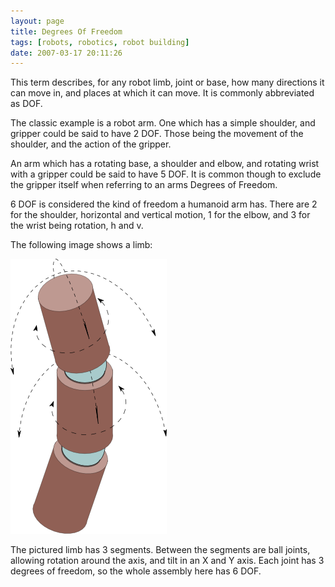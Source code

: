 ```yaml
---
layout: page
title: Degrees Of Freedom
tags: [robots, robotics, robot building]
date: 2007-03-17 20:11:26
---
```

This term describes, for any robot limb, joint or base, how many directions it can move in, and places at which it can move. It is commonly abbreviated as DOF.

The classic example is a robot arm. One which has a simple shoulder, and gripper could be said to have 2 DOF. Those being the movement of the shoulder, and the action of the gripper.

An arm which has a rotating base, a shoulder and elbow, and rotating wrist with a gripper could be said to have 5 DOF. It is common though to exclude the gripper itself when referring to an arms Degrees of Freedom.

6 DOF is considered the kind of freedom a humanoid arm has. There are 2 for the shoulder, horizontal and vertical motion, 1 for the elbow, and 3 for the wrist being rotation, h and v.

The following image shows a limb:

![Degrees of freedom in a limb](/galleries/degreesoffreedom.png)

The pictured limb has 3 segments. Between the segments are ball joints, allowing rotation around the axis, and tilt in an X and Y axis. Each joint has 3 degrees of freedom, so the whole assembly here has 6 DOF.
